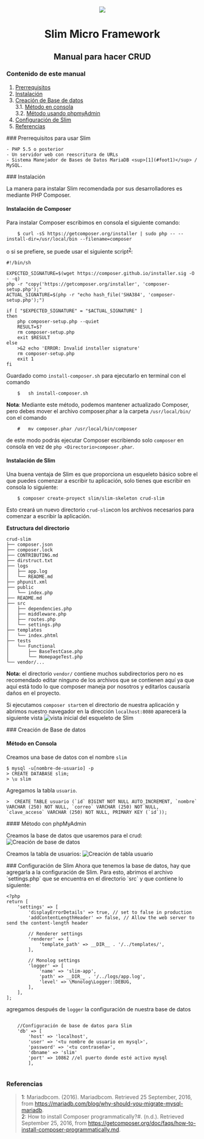 <h3 align="center"><img src="resources/images/favicon.png" style="width=40px"></h3>
<h1 align="center">Slim Micro Framework</h1>
<h2 align="center">Manual para hacer CRUD</h2>

### Contenido de este manual
1. [Prerrequisitos](#prerrequisitos)<br>
2. [Instalación](#instalacion)<br>
3. [Creación de Base de datos](#bdd)<br>
3.1. [Método en consola](#consola)<br>
3.2. [Método usando phpmyAdmin](#phpmyadmin)<br>
4. [Configuración de Slim](#config)<br>
5. [Referencias](#referencias)<br>


<section id="prerrequisitos">
### Prerrequisitos para usar Slim

	- PHP 5.5 o posterior
	- Un servidor web con reescritura de URLs 
	- Sistema Manejador de Bases de Datos MariaDB <sup>[1](#foot1)</sup> / MySQL.
</section>

<section id="instalacion">
### Instalación

La manera para instalar Slim recomendada por sus desarrolladores es mediante PHP Composer.

#### Instalación de Composer 

Para instalar Composer escribimos en consola el siguiente comando:

```
	$ curl -sS https://getcomposer.org/installer | sudo php -- --install-dir=/usr/local/bin --filename=composer
```


o si se prefiere, se puede usar el siguiente script<sup>[2](#foot2)</sup>:

```
#!/bin/sh

EXPECTED_SIGNATURE=$(wget https://composer.github.io/installer.sig -O - -q)
php -r "copy('https://getcomposer.org/installer', 'composer-setup.php');"
ACTUAL_SIGNATURE=$(php -r "echo hash_file('SHA384', 'composer-setup.php');")

if [ "$EXPECTED_SIGNATURE" = "$ACTUAL_SIGNATURE" ]
then
    php composer-setup.php --quiet
    RESULT=$?
    rm composer-setup.php
    exit $RESULT
else
    >&2 echo 'ERROR: Invalid installer signature'
    rm composer-setup.php
    exit 1
fi

```
Guardado como `install-composer.sh` para ejecutarlo en terminal con el comando 

```
	$	sh install-composer.sh
```

**Nota**: Mediante este método, podemos mantener actualizado Composer, pero debes mover el archivo composer.phar a la carpeta `/usr/local/bin/` con el comando 

```
	# 	mv composer.phar /usr/local/bin/composer
```
de este modo podrás ejecutar Composer escribiendo solo `composer` en consola en vez de `php <Directorio>composer.phar`.


#### Instalación de Slim

Una buena ventaja de Slim es que proporciona un esqueleto básico sobre el que puedes comenzar a escribir tu aplicación, solo tienes que escribir en consola lo siguiente: 

```
	$ composer create-proyect slim/slim-skeleton crud-slim
```

Esto creará un nuevo directorio `crud-slim`con los archivos necesarios para comenzar a escribir la aplicación.

**Estructura del directorio** 

```
crud-slim
├── composer.json
├── composer.lock
├── CONTRIBUTING.md
├── dirstruct.txt
├── logs
│   ├── app.log
│   └── README.md
├── phpunit.xml
├── public
│   └── index.php
├── README.md
├── src
│   ├── dependencies.php
│   ├── middleware.php
│   ├── routes.php
│   └── settings.php
├── templates
│   └── index.phtml
├── tests
│   └── Functional
│       ├── BaseTestCase.php
│       └── HomepageTest.php
└── vendor/...

```

**Nota:** el directorio `vendor/` contiene muchos subdirectorios pero no es recomendado editar ninguno de los archivos que se contienen aquí ya que aquí está todo lo que composer maneja por nosotros y editarlos causaría daños en el proyecto.

Si ejecutamos `composer start`en el directorio de nuestra aplicación y abrimos nuestro navegador en la dirección `localhost:8080` aparecerá la siguiente vista
<img alt="vista inicial del esqueleto de Slim" src="resources/images/esqueleto.png">

</section>

<section id="bdd">
### Creación de Base de datos

<section id="consola">

#### Método en Consola
Creamos una base de datos con el nombre `slim` 

```
$ mysql -u[nombre-de-usuario] -p
> CREATE DATABASE slim;
> \u slim
```

Agregamos la tabla `usuario`.

```
>  CREATE TABLE usuario (`id` BIGINT NOT NULL AUTO_INCREMENT, `nombre` VARCHAR (250) NOT NULL, `correo` VARCHAR (250) NOT NULL, `clave_acceso` VARCHAR (250) NOT NULL, PRIMARY KEY (`id`));
```
</section>

<section id="phpmyadmin">
#### Método con phpMyAdmin

Creamos la base de datos que usaremos para el crud:
	<img src="resources/images/1.png" alt="Creación de base de datos">

Creamos la tabla de usuarios:
	<img src="resources/images/2.png" alt="Creación de tabla usuario">
</section>

</section>

<a name="config">
### Configuración de Slim
</a>
Ahora que tenemos la base de datos, hay que agregarla a la configuración de Slim. Para esto, abrimos el archivo `settings.php` que  se encuentra en el directorio `src` y que contiene lo siguiente:

```
<?php
return [
    'settings' => [
        'displayErrorDetails' => true, // set to false in production
        'addContentLengthHeader' => false, // Allow the web server to send the content-length header

        // Renderer settings
        'renderer' => [
            'template_path' => __DIR__ . '/../templates/',
        ],

        // Monolog settings
        'logger' => [
            'name' => 'slim-app',
            'path' => __DIR__ . '/../logs/app.log',
            'level' => \Monolog\Logger::DEBUG,
        ],
    ],
];

```
agregamos después de  `logger` la configuración de nuestra base de datos

```

	//Configuración de base de datos para Slim
	'db' => [
		'host' => 'localhost',
		'user' => '<tu nombre de usuario en mysql>',
		'password' => '<tu contraseña>',
		'dbname' => 'slim'
		'port' => 10862 //el puerto donde esté activo mysql
		],
		
```



### Referencias
> <a name="foot1">1</a>: Mariadbcom. (2016). Mariadbcom. Retrieved 25 September, 2016, from https://mariadb.com/blog/why-should-you-migrate-mysql-mariadb. <br>
> <a name="foot2">2</a>: How to install Composer programmatically?#. (n.d.). Retrieved September 25, 2016, from https://getcomposer.org/doc/faqs/how-to-install-composer-programmatically.md. <br>

